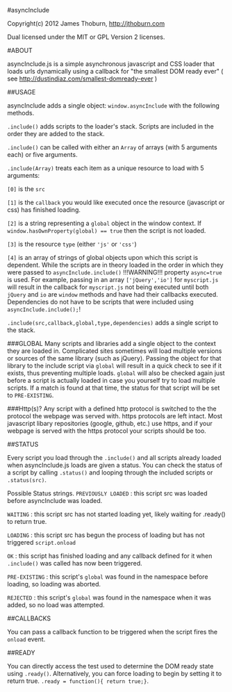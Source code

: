 #asyncInclude

Copyright(c) 2012 James Thoburn, http://jthoburn.com

Dual licensed under the MIT or GPL Version 2 licenses.

#ABOUT

asyncInclude.js is a simple asynchronous javascript and CSS loader that loads urls dynamically
using a callback for "the smallest DOM ready ever" ( see http://dustindiaz.com/smallest-domready-ever )

##USAGE

asyncInclude adds a single object: `window.asyncInclude` with the following methods.


`.include()` adds scripts to the loader's stack. Scripts are included in the order they are added to the stack.


`.include()` can be called with either an `Array` of arrays (with 5 arguments each) or five arguments.

`.include(Array)` treats each item as a unique resource to load with 5 arguments:

`[0]` is the `src`

`[1]` is the `callback` you would like executed once the resource (javascript or css) has finished loading.

`[2]` is a string representing a `global` object in the window context.  If `window.hasOwnProperty(global) == true` then the script is not loaded.

`[3]` is the resource `type` (either `'js'` or `'css'`)

`[4]` is an array of strings of global objects upon which this script is dependent.  While the scripts are in theory loaded in the order in which they were passed to `asyncInclude.include()` !!!WARNING!!! property `async=true` is used.
For example, passing in an array `['jQuery','io']` for `myscript.js` will result in the callback for `myscript.js` not being executed until both `jQuery` and `io` are `window` methods and have had their callbacks executed.
Dependencies do not have to be scripts that were included using `asyncInclude.include();`!


`.include(src,callback,global,type,dependencies)` adds a single script to the stack.

###GLOBAL
Many scripts and libraries add a single object to the context they are loaded in. Complicated sites sometimes will load multiple versions or sources of the same library (such as jQuery).  Passing the object for that library to the include script via `global` will result in a quick check to see if it exists, thus preventing multiple loads.  `global` will also be checked again just before a script is actually loaded in case you yourself try to load multiple scripts.  If a match is found at that time, the status for that script will be set to `PRE-EXISTING`. 

###Http(s)?
Any script with a defined http protocol is switched to the the protocol the webpage was served with. https protocols are left intact. Most javascript libary repositories (google, github, etc.) use https, and if your webpage is served with the https protocol your scripts should be too.

##STATUS

Every script you load through the `.include()` and all scripts already loaded when asyncInclude.js loads are given a status.  You can check the status of a script by calling `.status()` and looping through the included scripts or `.status(src)`.

Possible Status strings.
`PREVIOUSLY LOADED` : this script src was loaded before asyncInclude was loaded.

`WAITING` : this script src has not started loading yet, likely waiting for .ready() to return true.

`LOADING` : this script src has begun the process of loading but has not triggered `script.onload`

`OK` : this script has finished loading and any callback defined for it when `.include()` was called has now been triggered.

`PRE-EXISTING` : this script's `global` was found in the namespace before loading, so loading was aborted.

`REJECTED` : this script's `global` was found in the namespace when it was added, so no load was attempted.


##CALLBACKS

You can pass a callback function to be triggered when the script fires the `onload` event.

##READY

You can directly access the test used to determine the DOM ready state using `.ready()`.
Alternatively, you can force loading to begin by setting it to return true. `.ready = function(){ return true;}`.
